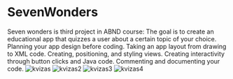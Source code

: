 # SevenWonders
Seven wonders is third project in ABND course:
The goal is to create an educational app that quizzes a user about a certain topic of your choice.
Planning your app design before coding.
Taking an app layout from drawing to XML code.
Creating, positioning, and styling views.
Creating interactivity through button clicks and Java code.
Commenting and documenting your code.
![kvizas](https://user-images.githubusercontent.com/26045797/55117221-af029300-50f2-11e9-98a7-8a409275a24f.png)
![kvizas2](https://user-images.githubusercontent.com/26045797/55117239-bf1a7280-50f2-11e9-8d44-c845dc267903.png)
![kvizas3](https://user-images.githubusercontent.com/26045797/55117258-db1e1400-50f2-11e9-9227-5f01753f707b.png)
![kvizas4](https://user-images.githubusercontent.com/26045797/55117267-e113f500-50f2-11e9-8b2e-23bd92d8ce23.png)

